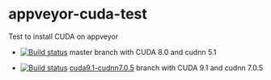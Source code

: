 # appveyor-cuda-test
Test to install CUDA on appveyor

* [![Build status](https://ci.appveyor.com/api/projects/status/o187npcjrno1x7lg/branch/master?svg=true)](https://ci.appveyor.com/project/simogasp/appveyor-cuda-test-tqvy0/branch/master) master branch with CUDA 8.0 and cudnn 5.1

* [![Build status](https://ci.appveyor.com/api/projects/status/o187npcjrno1x7lg/branch/cuda9.1-cudnn7.0.5?svg=true)](https://ci.appveyor.com/project/simogasp/appveyor-cuda-test-tqvy0/branch/cuda9.1-cudnn7.0.5) [cuda9.1-cudnn7.0.5](https://github.com/simogasp/appveyor-cuda-test/tree/cuda9.1-cudnn7.0.5) branch with CUDA 9.1 and cudnn 7.0.5

